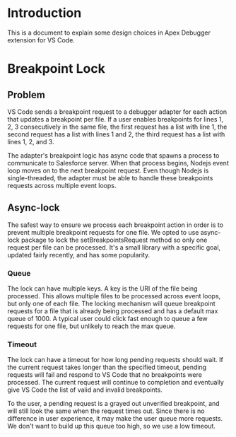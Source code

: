# Introduction

This is a document to explain some design choices in Apex Debugger extension for
VS Code.

# Breakpoint Lock

## Problem

VS Code sends a breakpoint request to a debugger adapter for each action that
updates a breakpoint per file. If a user enables breakpoints for lines 1, 2, 3
consecutively in the same file, the first request has a list with line 1, the
second request has a list with lines 1 and 2, the third request has a list with
lines 1, 2, and 3.

The adapter's breakpoint logic has async code that spawns a process to
communicate to Salesforce server. When that process begins, Nodejs event loop
moves on to the next breakpoint request. Even though Nodejs is single-threaded,
the adapter must be able to handle these breakpoints requests across multiple
event loops.

## Async-lock

The safest way to ensure we process each breakpoint action in order is to
prevent multiple breakpoint requests for one file. We opted to use async-lock
package to lock the setBreakpointsRequest method so only one request per file
can be processed. It's a small library with a specific goal, updated fairly
recently, and has some popularity.

### Queue

The lock can have multiple keys. A key is the URI of the file being processed.
This allows multiple files to be processed across event loops, but only one of
each file. The locking mechanism will queue breakpoint requests for a file that
is already being processed and has a default max queue of 1000. A typical user
could click fast enough to queue a few requests for one file, but unlikely to
reach the max queue.

### Timeout

The lock can have a timeout for how long pending requests should wait. If the
current request takes longer than the specified timeout, pending requests will
fail and respond to VS Code that no breakpoints were processed. The current
request will continue to completion and eventually give VS Code the list of
valid and invalid breakpoints.

To the user, a pending request is a grayed out unverified breakpoint, and will
still look the same when the request times out. Since there is no difference in
user experience, it may make the user queue more requests. We don't want to
build up this queue too high, so we use a low timeout.

